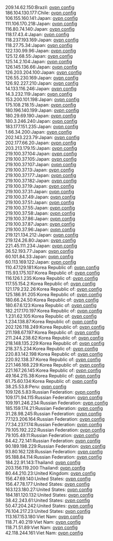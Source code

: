 209.14.62.150:Brazil: [ovpn config](vpn/209_14_62_150.ovpn)  
186.104.130.177:Chile: [ovpn config](vpn/186_104_130_177.ovpn)  
106.155.160.141:Japan: [ovpn config](vpn/106_155_160_141.ovpn)  
111.106.170.218:Japan: [ovpn config](vpn/111_106_170_218.ovpn)  
116.80.74.140:Japan: [ovpn config](vpn/116_80_74_140.ovpn)  
118.17.43.4:Japan: [ovpn config](vpn/118_17_43_4.ovpn)  
118.237.193.169:Japan: [ovpn config](vpn/118_237_193_169.ovpn)  
118.27.75.34:Japan: [ovpn config](vpn/118_27_75_34.ovpn)  
122.130.99.96:Japan: [ovpn config](vpn/122_130_99_96.ovpn)  
125.12.68.55:Japan: [ovpn config](vpn/125_12_68_55.ovpn)  
125.14.2.104:Japan: [ovpn config](vpn/125_14_2_104.ovpn)  
126.145.136.66:Japan: [ovpn config](vpn/126_145_136_66.ovpn)  
126.203.204.100:Japan: [ovpn config](vpn/126_203_204_100.ovpn)  
126.55.230.169:Japan: [ovpn config](vpn/126_55_230_169.ovpn)  
126.92.227.210:Japan: [ovpn config](vpn/126_92_227_210.ovpn)  
14.133.116.246:Japan: [ovpn config](vpn/14_133_116_246.ovpn)  
14.3.232.119:Japan: [ovpn config](vpn/14_3_232_119.ovpn)  
153.200.101.198:Japan: [ovpn config](vpn/153_200_101_198.ovpn)  
175.108.218.15:Japan: [ovpn config](vpn/175_108_218_15.ovpn)  
180.196.140.199:Japan: [ovpn config](vpn/180_196_140_199.ovpn)  
180.29.69.190:Japan: [ovpn config](vpn/180_29_69_190.ovpn)  
180.3.246.240:Japan: [ovpn config](vpn/180_3_246_240.ovpn)  
183.177.151.235:Japan: [ovpn config](vpn/183_177_151_235.ovpn)  
1.66.34.200:Japan: [ovpn config](vpn/1_66_34_200.ovpn)  
202.143.223.79:Japan: [ovpn config](vpn/202_143_223_79.ovpn)  
202.177.66.20:Japan: [ovpn config](vpn/202_177_66_20.ovpn)  
203.213.179.15:Japan: [ovpn config](vpn/203_213_179_15.ovpn)  
219.100.37.104:Japan: [ovpn config](vpn/219_100_37_104.ovpn)  
219.100.37.105:Japan: [ovpn config](vpn/219_100_37_105.ovpn)  
219.100.37.107:Japan: [ovpn config](vpn/219_100_37_107.ovpn)  
219.100.37.13:Japan: [ovpn config](vpn/219_100_37_13.ovpn)  
219.100.37.177:Japan: [ovpn config](vpn/219_100_37_177.ovpn)  
219.100.37.182:Japan: [ovpn config](vpn/219_100_37_182.ovpn)  
219.100.37.19:Japan: [ovpn config](vpn/219_100_37_19.ovpn)  
219.100.37.31:Japan: [ovpn config](vpn/219_100_37_31.ovpn)  
219.100.37.49:Japan: [ovpn config](vpn/219_100_37_49.ovpn)  
219.100.37.51:Japan: [ovpn config](vpn/219_100_37_51.ovpn)  
219.100.37.55:Japan: [ovpn config](vpn/219_100_37_55.ovpn)  
219.100.37.58:Japan: [ovpn config](vpn/219_100_37_58.ovpn)  
219.100.37.86:Japan: [ovpn config](vpn/219_100_37_86.ovpn)  
219.100.37.87:Japan: [ovpn config](vpn/219_100_37_87.ovpn)  
219.100.37.96:Japan: [ovpn config](vpn/219_100_37_96.ovpn)  
219.121.134.212:Japan: [ovpn config](vpn/219_121_134_212.ovpn)  
219.124.26.80:Japan: [ovpn config](vpn/219_124_26_80.ovpn)  
221.45.111.234:Japan: [ovpn config](vpn/221_45_111_234.ovpn)  
36.52.193.77:Japan: [ovpn config](vpn/36_52_193_77.ovpn)  
60.101.84.33:Japan: [ovpn config](vpn/60_101_84_33.ovpn)  
60.113.169.122:Japan: [ovpn config](vpn/60_113_169_122.ovpn)  
110.47.129.181:Korea Republic of: [ovpn config](vpn/110_47_129_181.ovpn)  
115.93.175.107:Korea Republic of: [ovpn config](vpn/115_93_175_107.ovpn)  
116.126.1.235:Korea Republic of: [ovpn config](vpn/116_126_1_235.ovpn)  
117.55.154.2:Korea Republic of: [ovpn config](vpn/117_55_154_2.ovpn)  
121.179.232.26:Korea Republic of: [ovpn config](vpn/121_179_232_26.ovpn)  
125.186.91.205:Korea Republic of: [ovpn config](vpn/125_186_91_205.ovpn)  
180.66.24.50:Korea Republic of: [ovpn config](vpn/180_66_24_50.ovpn)  
180.67.6.123:Korea Republic of: [ovpn config](vpn/180_67_6_123.ovpn)  
182.217.170.197:Korea Republic of: [ovpn config](vpn/182_217_170_197.ovpn)  
1.231.62.105:Korea Republic of: [ovpn config](vpn/1_231_62_105.ovpn)  
1.234.138.87:Korea Republic of: [ovpn config](vpn/1_234_138_87.ovpn)  
202.126.118.249:Korea Republic of: [ovpn config](vpn/202_126_118_249.ovpn)  
211.198.67.197:Korea Republic of: [ovpn config](vpn/211_198_67_197.ovpn)  
211.244.238.62:Korea Republic of: [ovpn config](vpn/211_244_238_62.ovpn)  
218.148.135.229:Korea Republic of: [ovpn config](vpn/218_148_135_229.ovpn)  
218.37.5.234:Korea Republic of: [ovpn config](vpn/218_37_5_234.ovpn)  
220.83.142.198:Korea Republic of: [ovpn config](vpn/220_83_142_198.ovpn)  
220.92.138.37:Korea Republic of: [ovpn config](vpn/220_92_138_37.ovpn)  
221.146.168.229:Korea Republic of: [ovpn config](vpn/221_146_168_229.ovpn)  
221.167.26.145:Korea Republic of: [ovpn config](vpn/221_167_26_145.ovpn)  
49.164.215.38:Korea Republic of: [ovpn config](vpn/49_164_215_38.ovpn)  
61.75.60.134:Korea Republic of: [ovpn config](vpn/61_75_60_134.ovpn)  
38.25.53.8:Peru: [ovpn config](vpn/38_25_53_8.ovpn)  
109.126.5.83:Russian Federation: [ovpn config](vpn/109_126_5_83.ovpn)  
109.171.94.115:Russian Federation: [ovpn config](vpn/109_171_94_115.ovpn)  
109.191.246.234:Russian Federation: [ovpn config](vpn/109_191_246_234.ovpn)  
185.159.174.21:Russian Federation: [ovpn config](vpn/185_159_174_21.ovpn)  
31.28.98.245:Russian Federation: [ovpn config](vpn/31_28_98_245.ovpn)  
77.123.206.164:Russian Federation: [ovpn config](vpn/77_123_206_164.ovpn)  
77.34.237.174:Russian Federation: [ovpn config](vpn/77_34_237_174.ovpn)  
79.105.192.222:Russian Federation: [ovpn config](vpn/79_105_192_222.ovpn)  
79.105.49.11:Russian Federation: [ovpn config](vpn/79_105_49_11.ovpn)  
84.42.72.141:Russian Federation: [ovpn config](vpn/84_42_72_141.ovpn)  
90.189.198.229:Russian Federation: [ovpn config](vpn/90_189_198_229.ovpn)  
93.80.162.128:Russian Federation: [ovpn config](vpn/93_80_162_128.ovpn)  
95.188.84.114:Russian Federation: [ovpn config](vpn/95_188_84_114.ovpn)  
184.22.91.143:Thailand: [ovpn config](vpn/184_22_91_143.ovpn)  
203.156.119.200:Thailand: [ovpn config](vpn/203_156_119_200.ovpn)  
80.44.210.23:United Kingdom: [ovpn config](vpn/80_44_210_23.ovpn)  
156.47.69.140:United States: [ovpn config](vpn/156_47_69_140.ovpn)  
156.47.78.177:United States: [ovpn config](vpn/156_47_78_177.ovpn)  
163.123.180.27:United States: [ovpn config](vpn/163_123_180_27.ovpn)  
184.181.120.132:United States: [ovpn config](vpn/184_181_120_132.ovpn)  
38.42.243.61:United States: [ovpn config](vpn/38_42_243_61.ovpn)  
50.47.204.242:United States: [ovpn config](vpn/50_47_204_242.ovpn)  
76.104.217.23:United States: [ovpn config](vpn/76_104_217_23.ovpn)  
113.167.153.180:Viet Nam: [ovpn config](vpn/113_167_153_180.ovpn)  
118.71.40.219:Viet Nam: [ovpn config](vpn/118_71_40_219.ovpn)  
118.71.51.89:Viet Nam: [ovpn config](vpn/118_71_51_89.ovpn)  
42.118.244.161:Viet Nam: [ovpn config](vpn/42_118_244_161.ovpn)  
